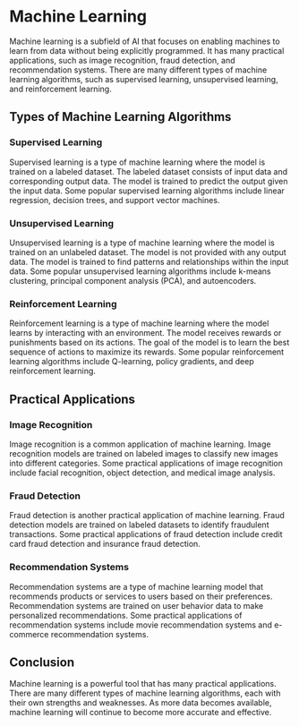 # Machine Learning

Machine learning is a subfield of AI that focuses on enabling machines to learn from data without being explicitly programmed. It has many practical applications, such as image recognition, fraud detection, and recommendation systems. There are many different types of machine learning algorithms, such as supervised learning, unsupervised learning, and reinforcement learning.

## Types of Machine Learning Algorithms

### Supervised Learning

Supervised learning is a type of machine learning where the model is trained on a labeled dataset. The labeled dataset consists of input data and corresponding output data. The model is trained to predict the output given the input data. Some popular supervised learning algorithms include linear regression, decision trees, and support vector machines.

### Unsupervised Learning

Unsupervised learning is a type of machine learning where the model is trained on an unlabeled dataset. The model is not provided with any output data. The model is trained to find patterns and relationships within the input data. Some popular unsupervised learning algorithms include k-means clustering, principal component analysis (PCA), and autoencoders.

### Reinforcement Learning

Reinforcement learning is a type of machine learning where the model learns by interacting with an environment. The model receives rewards or punishments based on its actions. The goal of the model is to learn the best sequence of actions to maximize its rewards. Some popular reinforcement learning algorithms include Q-learning, policy gradients, and deep reinforcement learning.

## Practical Applications

### Image Recognition

Image recognition is a common application of machine learning. Image recognition models are trained on labeled images to classify new images into different categories. Some practical applications of image recognition include facial recognition, object detection, and medical image analysis.

### Fraud Detection

Fraud detection is another practical application of machine learning. Fraud detection models are trained on labeled datasets to identify fraudulent transactions. Some practical applications of fraud detection include credit card fraud detection and insurance fraud detection.

### Recommendation Systems

Recommendation systems are a type of machine learning model that recommends products or services to users based on their preferences. Recommendation systems are trained on user behavior data to make personalized recommendations. Some practical applications of recommendation systems include movie recommendation systems and e-commerce recommendation systems.

## Conclusion

Machine learning is a powerful tool that has many practical applications. There are many different types of machine learning algorithms, each with their own strengths and weaknesses. As more data becomes available, machine learning will continue to become more accurate and effective.